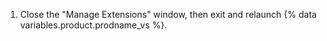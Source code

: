 1. Close the "Manage Extensions" window, then exit and relaunch {% data variables.product.prodname_vs %}.